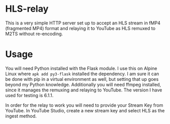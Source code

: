 # HLS-relay
This is a very simple HTTP server set up to accept an HLS stream in fMP4 (fragmented MP4) format and relaying it to YouTube as HLS remuxed to M2TS without re-encoding.

# Usage
You will need Python installed with the Flask module. I use this on Alpine Linux where `apk add py3-flask` installed the dependency. I am sure it can be done with pip in a virtual environment as well, but setting that up goes beyond my Python knowledge. Additionally you will need ffmpeg installed, since it manages the remuxing and relaying to YouTube. The version I have used for testing is 6.1.1.

In order for the relay to work you will need to provide your Stream Key from YouTube. In YouTube Studio, create a new stream key and select HLS as the ingest method. 
